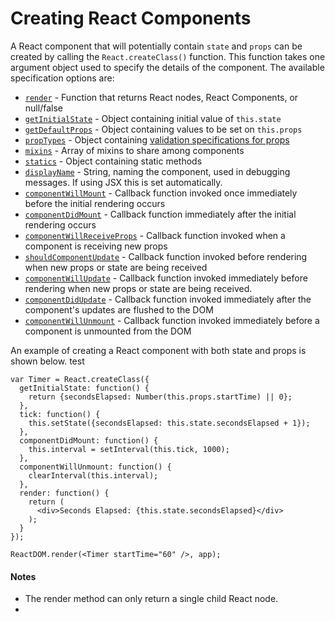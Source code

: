 # Creating React Components

A React component that will potentially contain `state` and `props` can be created by calling the `React.createClass()` function. This function takes one argument object used to specify the details of the component. The available specification options are:

* [`render`](http://facebook.github.io/react/docs/component-specs.html#render) - Function that returns React nodes, React Components, or null/false
* [`getInitialState`](http://facebook.github.io/react/docs/component-specs.html#getinitialstate) - Object containing initial value of `this.state`
* [`getDefaultProps`](http://facebook.github.io/react/docs/component-specs.html#getdefaultprops) - Object containing values to be set on `this.props`
* [`propTypes`](http://facebook.github.io/react/docs/component-specs.html#proptypes) - Object containing [validation specifications for props](http://facebook.github.io/react/docs/reusable-components.html#prop-validation)
* [`mixins`](http://facebook.github.io/react/docs/component-specs.html#mixins) - Array of mixins to share among components
* [`statics`](http://facebook.github.io/react/docs/component-specs.html#statics) - Object containing static methods
* [`displayName`](http://facebook.github.io/react/docs/component-specs.html#displayname) - String, naming the component, used in debugging messages. If using JSX this is set automatically.
* [`componentWillMount`](http://facebook.github.io/react/docs/component-specs.html#displayname) - Callback function invoked once immediately before the initial rendering occurs
* [`componentDidMount`](http://facebook.github.io/react/docs/component-specs.html#mounting-componentdidmount) - Callback function immediately after the initial rendering occurs
* [`componentWillReceiveProps`](http://facebook.github.io/react/docs/component-specs.html#updating-componentwillreceiveprops) - Callback function invoked when a component is receiving new props
* [`shouldComponentUpdate`](http://facebook.github.io/react/docs/component-specs.html#updating-shouldcomponentupdate) - Callback function invoked before rendering when new props or state are being received
* [`componentWillUpdate`](http://facebook.github.io/react/docs/component-specs.html#updating-componentwillupdate) - Callback function invoked immediately before rendering when new props or state are being received.
* [`componentDidUpdate`](http://facebook.github.io/react/docs/component-specs.html#updating-componentdidupdate) - Callback function invoked immediately after the component's updates are flushed to the DOM
* [`componentWillUnmount`](http://facebook.github.io/react/docs/component-specs.html#unmounting-componentwillunmount) - Callback function invoked immediately before a component is unmounted from the DOM

An example of creating a React component with both state and props is shown below. test

```
var Timer = React.createClass({
  getInitialState: function() {
    return {secondsElapsed: Number(this.props.startTime) || 0};
  },
  tick: function() {
    this.setState({secondsElapsed: this.state.secondsElapsed + 1});
  },
  componentDidMount: function() {
    this.interval = setInterval(this.tick, 1000);
  },
  componentWillUnmount: function() {
    clearInterval(this.interval);
  },
  render: function() {
    return (
      <div>Seconds Elapsed: {this.state.secondsElapsed}</div>
    );
  }
});

ReactDOM.render(<Timer startTime="60" />, app);
```



#### Notes

* The render method can only return a single child React node.
*
